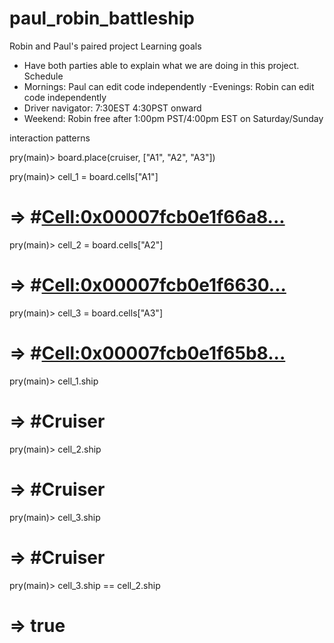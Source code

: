 # paul_robin_battleship
Robin and Paul's paired project
Learning goals
  - Have both parties able to explain what we are doing in this project.
Schedule
  - Mornings: Paul can edit code independently
  -Evenings: Robin can edit code independently
  - Driver navigator: 7:30EST 4:30PST onward
  - Weekend: Robin free after 1:00pm PST/4:00pm EST on Saturday/Sunday

  interaction patterns

  pry(main)> board.place(cruiser, ["A1", "A2", "A3"])    

  pry(main)> cell_1 = board.cells["A1"]    
  # => #<Cell:0x00007fcb0e1f66a8...>

  pry(main)> cell_2 = board.cells["A2"]
  # => #<Cell:0x00007fcb0e1f6630...>

  pry(main)> cell_3 = board.cells["A3"]    
  # => #<Cell:0x00007fcb0e1f65b8...>

  pry(main)> cell_1.ship
  # => #Cruiser

  pry(main)> cell_2.ship
  # => #Cruiser

  pry(main)> cell_3.ship
  # => #Cruiser

  pry(main)> cell_3.ship == cell_2.ship
  # => true
